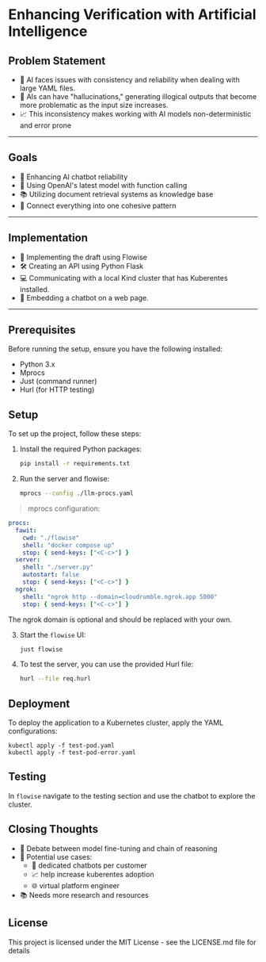 # Enhancing Verification with Artificial Intelligence


## Problem Statement

- 🤖 AI faces issues with consistency and reliability when dealing with large YAML files.
- 🧠 AIs can have "hallucinations," generating illogical outputs that become more problematic as the input size increases.
- 📈 This inconsistency makes working with AI models non-deterministic and error
  prone

---

## Goals

- 💪 Enhancing AI chatbot reliability
- 🔬 Using OpenAI's latest model with function calling
- 📚 Utilizing document retrieval systems as knowledge base
- 🧠 Connect everything into one cohesive pattern

---

## Implementation

- 💼 Implementing the draft using Flowise
- 🛠️ Creating an API using Python Flask
- 💻 Communicating with a local Kind cluster that has Kuberentes installed.
- 💬 Embedding a chatbot on a web page.

---

## Prerequisites

Before running the setup, ensure you have the following installed:

- Python 3.x
- Mprocs
- Just (command runner)
- Hurl (for HTTP testing)

## Setup

To set up the project, follow these steps:

1. Install the required Python packages:

   ```bash
   pip install -r requirements.txt
   ```

2. Run the server and flowise:

   ```bash
   mprocs --config ./llm-procs.yaml
   ```

> mprocs configuration:

```yaml
procs:
  fawit:
    cwd: "./flowise"
    shell: "docker compose up"
    stop: { send-keys: ["<C-c>"] }
  server:
    shell: "./server.py"
    autostart: false
    stop: { send-keys: ["<C-c>"] }
  ngrok:
    shell: "ngrok http --domain=cloudrumble.ngrok.app 5000"
    stop: { send-keys: ["<C-c>"] }
```

The ngrok domain is optional and should be replaced with your own.

3. Start the `flowise` UI:

   ```bash
   just flowise
   ```

4. To test the server, you can use the provided Hurl file:

   ```bash
   hurl --file req.hurl
   ```

## Deployment

To deploy the application to a Kubernetes cluster, apply the YAML configurations:

```
kubectl apply -f test-pod.yaml
kubectl apply -f test-pod-error.yaml
```

## Testing

In `flowise` navigate to the testing section and use the chatbot to explore the
cluster.

## Closing Thoughts

- 💭 Debate between model fine-tuning and chain of reasoning
- 🚀 Potential use cases:
  - 🤖 dedicated chatbots per customer
  - 📈 help increase kuberentes adoption
  - 🌐 virtual platform engineer
- 📚 Needs more research and resources


## License

This project is licensed under the MIT License - see the LICENSE.md file for details
